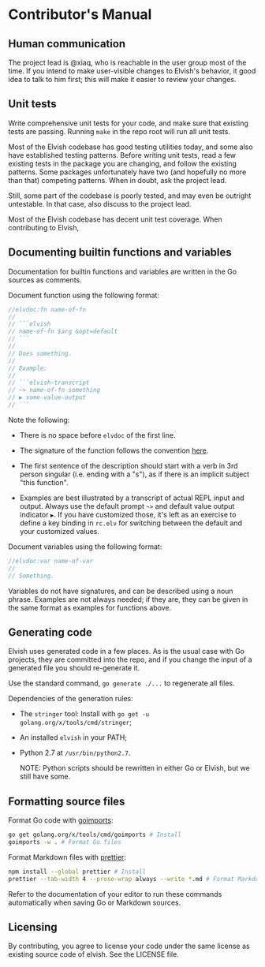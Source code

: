 # Contributor's Manual

## Human communication

The project lead is @xiaq, who is reachable in the user group most of the time.
If you intend to make user-visible changes to Elvish's behavior, it good idea to
talk to him first; this will make it easier to review your changes.

## Unit tests

Write comprehensive unit tests for your code, and make sure that existing tests
are passing. Running `make` in the repo root will run all unit tests.

Most of the Elvish codebase has good testing utilities today, and some also have
established testing patterns. Before writing unit tests, read a few existing
tests in the package you are changing, and follow the existing patterns. Some
packages unfortunately have two (and hopefully no more than that) competing
patterns. When in doubt, ask the project lead.

Still, some part of the codebase is poorly tested, and may even be outright
untestable. In that case, also discuss to the project lead.

Most of the Elvish codebase has decent unit test coverage. When contributing to
Elvish,

## Documenting builtin functions and variables

Documentation for builtin functions and variables are written in the Go sources
as comments.

Document function using the following format:

````go
//elvdoc:fn name-of-fn
//
// ```elvish
// name-of-fn $arg &opt=default
// ```
//
// Does something.
//
// Example:
//
// ```elvish-transcript
// ~> name-of-fn something
// ▶ some-value-output
// ```
````

Note the following:

-   There is no space before `elvdoc` of the first line.

-   The signature of the function follows the convention
    [here](website/ref/builtin.md#usage-notation).

-   The first sentence of the description should start with a verb in 3rd person
    singular (i.e. ending with a "s"), as if there is an implicit subject "this
    function".

-   Examples are best illustrated by a transcript of actual REPL input and
    output. Always use the default prompt `~>` and default value output
    indicator `▶`. If you have customized those, it's left as an exercise to
    define a key binding in `rc.elv` for switching between the default and your
    customized values.

Document variables using the following format:

```go
//elvdoc:var name-of-var
//
// Something.
```

Variables do not have signatures, and can be described using a noun phrase.
Examples are not always needed; if they are, they can be given in the same
format as examples for functions above.

## Generating code

Elvish uses generated code in a few places. As is the usual case with Go
projects, they are committed into the repo, and if you change the input of a
generated file you should re-generate it.

Use the standard command, `go generate ./...` to regenerate all files.

Dependencies of the generation rules:

-   The `stringer` tool: Install with
    `go get -u golang.org/x/tools/cmd/stringer`;

-   An installed `elvish` in your PATH;

-   Python 2.7 at `/usr/bin/python2.7`.

    NOTE: Python scripts should be rewritten in either Go or Elvish, but we
    still have some.

## Formatting source files

Format Go code with
[goimports](https://pkg.go.dev/golang.org/x/tools/cmd/goimports):

```sh
go get golang.org/x/tools/cmd/goimports # Install
goimports -w . # Format Go files
```

Format Markdown files with [prettier](https://prettier.io/):

```sh
npm install --global prettier # Install
prettier --tab-width 4 --prose-wrap always --write *.md # Format Markdown files
```

Refer to the documentation of your editor to run these commands automatically
when saving Go or Markdown sources.

## Licensing

By contributing, you agree to license your code under the same license as
existing source code of elvish. See the LICENSE file.
